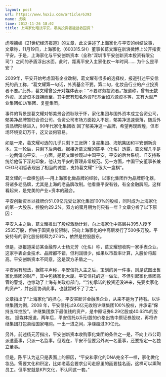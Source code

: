 ```yaml
---
layout: post
url: https://www.huxiu.com/article/6393
name: 虎嗅
time: 2012-11-26 18:02
title: 上海家化暗战平安，哪类投资者能拯救国资？
---
```

虎嗅摘编《21世纪经济报道》的文章，此文讲述了上海家化与平安的纠结故事，文章称，11月19日，上海家化（600315.SH）董事长葛文耀在新浪微博上公开指责平安。于是，上海家化与平安创新资本（全称“深圳市平安创新资本投资有限公司”）之间的矛盾浮出水面。此时，距离平安入主家化仅一年时间...... 为什么是平安？

2009年，平安开始考虑国有企业改制，葛文耀有很多的选择权，报道引述平安信托的员工称，“葛文耀第一句话，外资基金不要。第二句，化妆品行业的产业投资者不要。”此外，葛文耀曾公开对媒体表示：“不要财务投资者。”报道称，曾有无数外资、民营资本蜂拥而至，其中既有知名外资PE基金如方源资本等，又有大型产业集团如LV集团、复星集团。

事件的背景是葛文耀对郁美景合资耿耿于怀，家化集团与国外资本成立合资公司，郁美净品牌暂归合资公司。合资公司市场方面投入不足，郁美净迅速衰落，随后外资品牌陆续进入，90年代家化集团收 回了郁美净这一品牌，希望再现辉煌，但市场环境变幻万千，这又谈何容易。

如是一来，葛文耀可选的几乎只剩下三张牌：复星集团、海航集团和平安创新资本。又一轮后，只剩下后两者。据接近葛文耀的陈平（化名）透露，葛文耀几乎是一边倒偏向平安。一方面，是葛文耀参观过中国平安，平安的后台系统、IT支持系统给他留下深刻印象，他认为平安的管理非常规范。另一方面，中国平安董事长兼CEO马明哲表现出了相当的诚意，支持葛文耀“下很大一盘棋”。

葛文耀的一盘棋包括---用上海家化做品牌的经验，以家化集团作为品牌孵化器，将诸多老品牌，尤其是上海的老品牌改制。他看重平安有钱，有全金融牌照。这样看起来，是完美的产业+资本的融合。

平安创新资本以挂牌价51.09亿元受让家化集团100%的股权，同时成为上海家化的第一大股东，控股约29.2%。双方的蜜月期为何只有一年？文章分析了以下原因：

平安入主之后，葛文耀推出了股权激励计划，向上海家化中高层共395人授予2535万股，但由于国资身份限制，只向上海家化的中高层发行了500多万股。平安持有的家化股份稀释为27.6%，依然是控股股东。

但是，据报道采访某金融界人士杨元芳（化名）称，葛文耀想收购一家手表企业。这家手表企业技术、品牌都不错，但利润很少，如果以市盈率计算，入股价将超高。平安创新资本不同意，这是双方矛盾之一。

平安另有想法，据陈平声称，平安信托入主之后，策划的另一件事，则是试图出售家化集团的财产，其中包括家化大厦。平安信托的这一做法，不但引起家化集团高管的警觉，也惊动了上海有关政府部门，“当初承诺的投资还没进来，先要卖家化的资产”，并出面协调此事，也就暂时不了了之”。

文章指出了“上海家化”的担心，平安买断非金融类企业，从来不是为了持有。以许继集团为例，2008 年，平安信托以9.6亿元收购许继集团100%股权，并承诺“保持五年控股”。许继集团旗下最值钱的资产，是中原证券8.29亿股或40.63%的股权。 据媒体报道，两年后，平安信托以5元/股的价格出售中原证券股权，再将许继集团打包卖给国家电网。一出一进之间，净赚超过30亿元。

另外，前述杨元芳指出，平安创新资本收购家化集团的条件之一是，不向上市公司派遣董事，只派一名监事。但现在，平安不但要另外派一名董事，还要指定一名独立董事。

但是，陈平认为这只是表面上的原因，“平安和家化的DNA完全不一样，家化做化妆品，需要文化和积淀，比如老葛会要求公司走廊里的画要挂名画，这样可以熏陶员工。但平安就是KPI文化，不认同这一套。”

